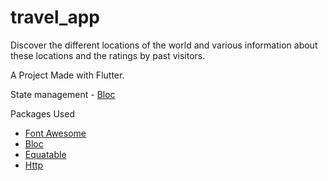 # travel_app

Discover the different locations of the world and various 
information about these locations and the ratings by past visitors.

A Project Made with Flutter.

State management - [Bloc](https://pub.dev/packages/bloc)

Packages Used
- [Font Awesome](https://pub.dev/packages/font_awesome_flutter)
- [Bloc](https://pub.dev/packages/bloc)
- [Equatable](https://pub.dev/packages/equatable)
- [Http](https://pub.dev/packages/http)
